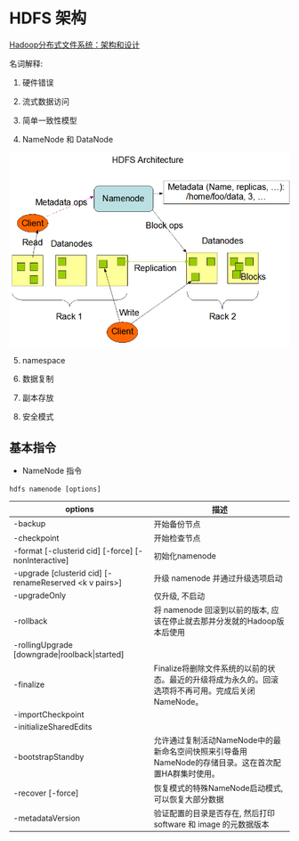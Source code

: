 # HDFS 架构

[Hadoop分布式文件系统：架构和设计](http://hadoop.apache.org/docs/r1.0.4/cn/hdfs_design.html)

名词解释:

1. 硬件错误

2. 流式数据访问

3. 简单一致性模型

4. NameNode 和 DataNode

![架构图](../imgs/hdfsarchitecture.gif)

5. namespace

6. 数据复制

7. 副本存放

8. 安全模式

## 基本指令

- NameNode 指令

`hdfs namenode [options]`

options | 描述
---|---
-backup | 开始备份节点
-checkpoint | 开始检查节点
-format [-clusterid cid] [-force] [-nonInteractive] | 初始化namenode
-upgrade [clusterid cid] [-renameReserved \<k v pairs\>] | 升级 namenode 并通过升级选项启动
-upgradeOnly | 仅升级, 不启动
-rollback | 将 namenode 回滚到以前的版本, 应该在停止就去那并分发就的Hadoop版本后使用
-rollingUpgrade [downgrade&#124;roolback&#124;started] |
-finalize | Finalize将删除文件系统的以前的状态。最近的升级将成为永久的。回滚选项将不再可用。完成后关闭NameNode。
-importCheckpoint |
-initializeSharedEdits |
-bootstrapStandby | 允许通过复制活动NameNode中的最新命名空间快照来引导备用NameNode的存储目录。这在首次配置HA群集时使用。
-recover [-force] | 恢复模式的特殊NameNode启动模式, 可以恢复大部分数据
-metadataVersion | 验证配置的目录是否存在, 然后打印 software 和 image 的元数据版本
